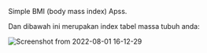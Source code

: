 Simple BMI (body mass index) Apss.

Dan dibawah ini merupakan index tabel massa tubuh anda:

![Screenshot from 2022-08-01 16-12-29](https://user-images.githubusercontent.com/87606305/182118864-eb3bd152-1f29-44ba-8894-1f41a73aa528.png)
